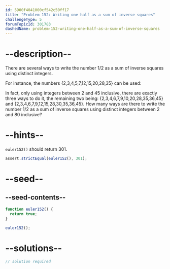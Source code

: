 ```yaml
---
id: 5900f4041000cf542c50ff17
title: "Problem 152: Writing one half as a sum of inverse squares"
challengeType: 5
forumTopicId: 301783
dashedName: problem-152-writing-one-half-as-a-sum-of-inverse-squares
---
```


# --description--

There are several ways to write the number 1/2 as a sum of inverse squares using distinct integers.

For instance, the numbers {2,3,4,5,7,12,15,20,28,35} can be used:

In fact, only using integers between 2 and 45 inclusive, there are exactly three ways to do it, the remaining two being: {2,3,4,6,7,9,10,20,28,35,36,45} and {2,3,4,6,7,9,12,15,28,30,35,36,45}. How many ways are there to write the number 1/2 as a sum of inverse squares using distinct integers between 2 and 80 inclusive?

# --hints--

`euler152()` should return 301.

```js
assert.strictEqual(euler152(), 301);
```

# --seed--

## --seed-contents--

```js
function euler152() {
  return true;
}

euler152();
```

# --solutions--

```js
// solution required
```
